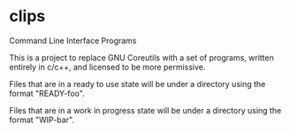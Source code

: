 # clips
Command Line Interface Programs

This is a project to replace GNU Coreutils with a set of programs, written entirely in c/c++, and licensed to be more permissive.

Files that are in a ready to use state will be under a directory using the format "READY-foo".

Files that are in a work in progress state will be under a directory using the format "WIP-bar".
